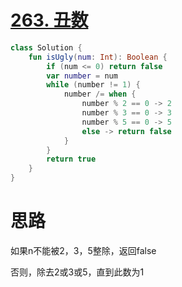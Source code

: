 # [263. 丑数](https://leetcode-cn.com/problems/ugly-number/)

```kotlin
class Solution {
    fun isUgly(num: Int): Boolean {
        if (num <= 0) return false
        var number = num
        while (number != 1) {
            number /= when {
                number % 2 == 0 -> 2
                number % 3 == 0 -> 3
                number % 5 == 0 -> 5
                else -> return false
            }
        }
        return true
    }
}
```

# 思路

如果n不能被2，3，5整除，返回false

否则，除去2或3或5，直到此数为1